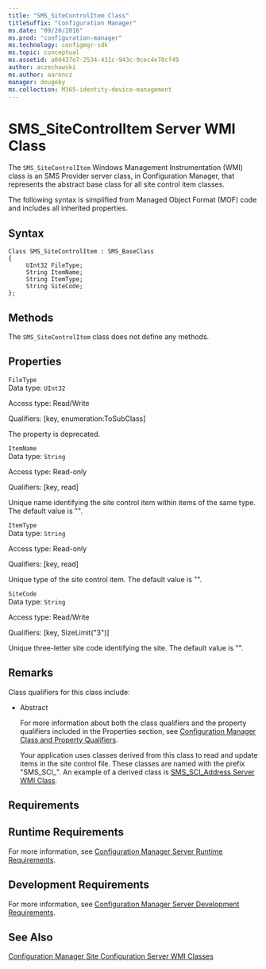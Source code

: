 ```yaml
---
title: "SMS_SiteControlItem Class"
titleSuffix: "Configuration Manager"
ms.date: "09/20/2016"
ms.prod: "configuration-manager"
ms.technology: configmgr-sdk
ms.topic: conceptual
ms.assetid: a0d437e7-2534-431c-943c-9cec4e70cf49
author: aczechowski
ms.author: aaroncz
manager: dougeby
ms.collection: M365-identity-device-management
---
```

# SMS_SiteControlItem Server WMI Class
The `SMS_SiteControlItem` Windows Management Instrumentation (WMI) class is an SMS Provider server class, in Configuration Manager, that represents the abstract base class for all site control item classes.  

 The following syntax is simplified from Managed Object Format (MOF) code and includes all inherited properties.  

## Syntax  

```  
Class SMS_SiteControlItem : SMS_BaseClass   
{  
     UInt32 FileType;  
     String ItemName;  
     String ItemType;  
     String SiteCode;  
};  
```  

## Methods  
 The `SMS_SiteControlItem` class does not define any methods.  

## Properties  
 `FileType`  
 Data type: `UInt32`  

 Access type: Read/Write  

 Qualifiers: [key, enumeration:ToSubClass]  

 The property is deprecated.  

 `ItemName`  
 Data type: `String`  

 Access type: Read-only  

 Qualifiers: [key, read]  

 Unique name identifying the site control item within items of the same type. The default value is "".  

 `ItemType`  
 Data type: `String`  

 Access type: Read-only  

 Qualifiers: [key, read]  

 Unique type of the site control item. The default value is "".  

 `SiteCode`  
 Data type: `String`  

 Access type: Read/Write  

 Qualifiers: [key, SizeLimit("3")]  

 Unique three-letter site code identifying the site. The default value is "".  

## Remarks  
 Class qualifiers for this class include:  

- Abstract  

  For more information about both the class qualifiers and the property qualifiers included in the Properties section, see [Configuration Manager Class and Property Qualifiers](../../../../../develop/reference/misc/class-and-property-qualifiers.md).  

  Your application uses classes derived from this class to read and update items in the site control file. These classes are named with the prefix "SMS_SCI_". An example of a derived class is [SMS_SCI_Address Server WMI Class](../../../../../develop/reference/core/servers/configure/sms_sci_address-server-wmi-class.md).  

## Requirements  

## Runtime Requirements  
 For more information, see [Configuration Manager Server Runtime Requirements](../../../../../develop/core/reqs/server-runtime-requirements.md).  

## Development Requirements  
 For more information, see [Configuration Manager Server Development Requirements](../../../../../develop/core/reqs/server-development-requirements.md).  

## See Also  
 [Configuration Manager Site Configuration Server WMI Classes](../../../../../develop/reference/core/servers/configure/site-configuration-server-wmi-classes.md)
